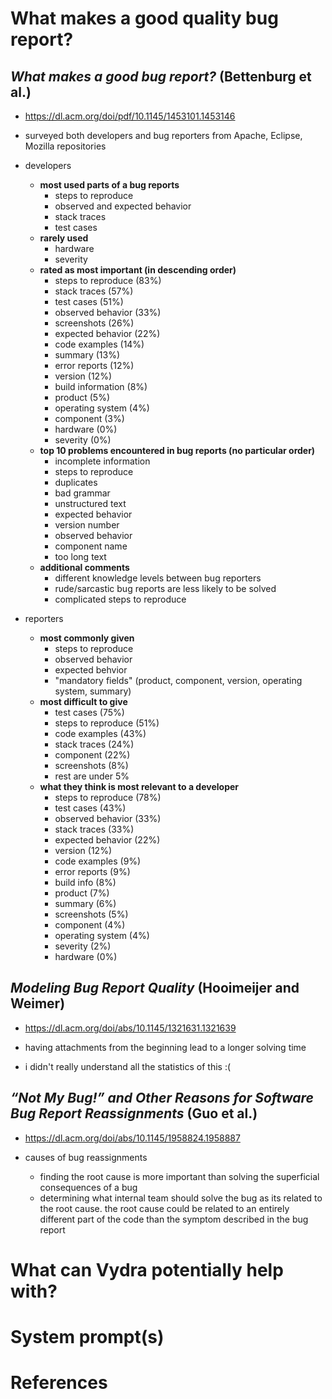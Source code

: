 # What makes a good quality bug report?

## *What makes a good bug report?* (Bettenburg et al.)
- https://dl.acm.org/doi/pdf/10.1145/1453101.1453146

- surveyed both developers and bug reporters from Apache, Eclipse, Mozilla repositories
- developers
    - **most used parts of a bug reports**
        - steps to reproduce
        - observed and expected behavior
        - stack traces
        - test cases
    - **rarely used**
        - hardware
        - severity
    - **rated as most important (in descending order)**
        - steps to reproduce (83%)
        - stack traces (57%)
        - test cases (51%)
        - observed behavior (33%)
        - screenshots (26%)
        - expected behavior (22%)
        - code examples (14%)
        - summary (13%)
        - error reports (12%)
        - version (12%)
        - build information (8%)
        - product (5%)
        - operating system (4%)
        - component (3%)
        - hardware (0%)
        - severity (0%)
    - **top 10 problems encountered in bug reports (no particular order)**
        - incomplete information
        - steps to reproduce
        - duplicates
        - bad grammar
        - unstructured text
        - expected behavior
        - version number
        - observed behavior
        - component name
        - too long text
    - **additional comments**
        - different knowledge levels between bug reporters
        - rude/sarcastic bug reports are less likely to be solved
        - complicated steps to reproduce

- reporters
    - **most commonly given**
        - steps to reproduce
        - observed behavior
        - expected behvior
        - "mandatory fields" (product, component, version, operating system, summary)
    - **most difficult to give**
        - test cases (75%)
        - steps to reproduce (51%)
        - code examples (43%)
        - stack traces (24%)
        - component (22%)
        - screenshots (8%)
        - rest are under 5%
    - **what they think is most relevant to a developer**
        - steps to reproduce (78%)
        - test cases (43%)
        - observed behavior (33%)
        - stack traces (33%)
        - expected behavior (22%)
        - version (12%)
        - code examples (9%)
        - error reports (9%)
        - build info (8%)
        - product (7%)
        - summary (6%)
        - screenshots (5%)
        - component (4%)
        - operating system (4%)
        - severity (2%)
        - hardware (0%)


## *Modeling Bug Report Quality* (Hooimeijer and Weimer)
- https://dl.acm.org/doi/abs/10.1145/1321631.1321639

- having attachments from the beginning lead to a longer solving time
- i didn't really understand all the statistics of this :(

## *“Not My Bug!” and Other Reasons for Software Bug Report Reassignments* (Guo et al.)
- https://dl.acm.org/doi/abs/10.1145/1958824.1958887

- causes of bug reassignments
    - finding the root cause is more important than solving the superficial consequences of a bug
    - determining what internal team should solve the bug as its related to the root cause. the root cause could be related to an entirely
        different part of the code than the symptom described in the bug report

# What can Vydra potentially help with?

# System prompt(s)

# References
